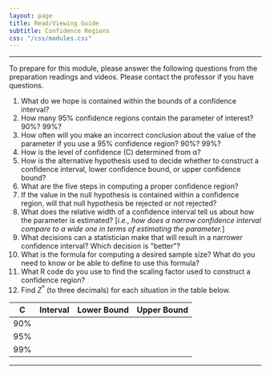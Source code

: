 ```yaml
---
layout: page
title: Read/Viewing Guide
subtitle: Confidence Regions
css: "/css/modules.css"
---
```


----

<div class="alert alert-warning">
To prepare for this module, please answer the following questions from the preparation readings and videos. Please contact the professor if you have questions.
</div>

1. What do we hope is contained within the bounds of a confidence interval?
1. How many 95% confidence regions contain the parameter of interest? 90%? 99%?
1. How often will you make an incorrect conclusion about the value of the parameter if you use a 95% confidence region? 90%? 99%?
1. How is the level of confidence (C) determined from &alpha;?
1. How is the alternative hypothesis used to decide whether to construct a confidence interval, lower confidence bound, or upper confidence bound?
1. What are the five steps in computing a proper confidence region?
1. If the value in the null hypothesis is contained within a confidence region, will that null hypothesis be rejected or not rejected?
1. What does the relative width of a confidence interval tell us about how the parameter is estimated? [*i.e., how does a narrow confidence interval compare to a wide one in terms of estimating the parameter.*]
1. What decisions can a statistician make that will result in a narrower confidence interval? Which decision is "better"?
1. What is the formula for computing a desired sample size? What do you need to know or be able to define to use this formula?
1. What R code do you use to find the scaling factor used to construct a confidence region?
1. Find $Z^{*}$ (to three decimals) for each situation in the table below.

|  C  |   Interval   | Lower Bound | Upper Bound |
|:---:|:------------:|:-----------:|-------------|
| 90% |              |             |             |
| 95% |              |             |             |
| 99% |              |             |             |

----
